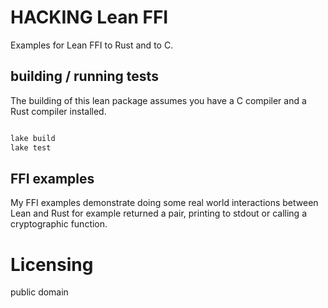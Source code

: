 # HACKING Lean FFI

Examples for Lean FFI to Rust and to C.

## building / running tests

The building of this lean package assumes you have a C compiler and a Rust compiler installed.

```bash

lake build
lake test
```

## FFI examples

My FFI examples demonstrate doing some real world interactions between Lean and Rust for example
returned a pair, printing to stdout or calling a cryptographic function.


# Licensing

public domain

